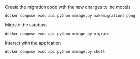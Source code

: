 Create the migration code with the new changes to the models
```bash
docker compose exec api python manage.py makemigrations pong
```

Migrate the database
```bash
docker compose exec api python manage.py migrate
```

Interact with the application
```bash
docker compose exec api python manage.py shell
```
